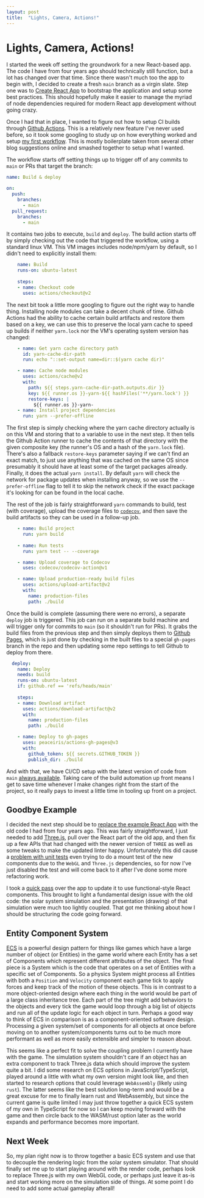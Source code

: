 ```yaml
---
layout: post
title:  "Lights, Camera, Actions!"
---
```


# Lights, Camera, Actions!

I started the week off setting the groundwork for a new React-based app. The code I have from four years ago should technically still function, but a lot has changed over that time. Since there wasn't much too the app to begin with, I decided to create a fresh `main` branch as a virgin slate. Step one was to [Create React App](https://create-react-app.dev/) to bootstrap the application and setup some best practices. This should hopefully make it easier to manage the myriad of node dependencies required for modern React app development without going crazy.

Once I had that in place, I wanted to figure out how to setup CI builds through [Github Actions](https://github.com/features/actions). This is a relatively new feature I've never used before, so it took some googling to study up on how everything worked and setup [my first workflow](https://github.com/chippydip/spacegame/blob/89e668130ea685bb5c4c01f9a053f5c422deb1ff/.github/workflows/main.yaml). This is mostly boilerplate taken from several other blog suggestions online and smashed together to setup what I wanted.

The workflow starts off setting things up to trigger off of any commits to `main` or PRs that target the branch:
```yaml
name: Build & deploy

on:
  push:
    branches:
      - main
  pull_request:
    branches:
      - main
```

It contains two jobs to execute, `build` and `deploy`. The build action starts off by simply checking out the code that triggered the workflow, using a standard linux VM. This VM images includes node/npm/yarn by default, so I didn't need to explicitly install them:
```yaml
    name: Build
    runs-on: ubuntu-latest
    
    steps:
    - name: Checkout code
      uses: actions/checkout@v2
```

The next bit took a little more googling to figure out the right way to handle thing. Installing node modules can take a decent chunk of time. Github Actions had the ability to cache certain build artifacts and restore them based on a key, we can use this to preserve the local yarn cache to speed up builds if neither `yarn.lock` nor the VM's operating system version has changed:
```yaml
    - name: Get yarn cache directory path
      id: yarn-cache-dir-path
      run: echo "::set-output name=dir::$(yarn cache dir)"

    - name: Cache node modules
      uses: actions/cache@v2
      with:
        path: ${{ steps.yarn-cache-dir-path.outputs.dir }}
        key: ${{ runner.os }}-yarn-${{ hashFiles('**/yarn.lock') }}
        restore-keys: |
          ${{ runner.os }}-yarn-
    - name: Install project dependencies
      run: yarn --prefer-offline 
```
The first step is simply checking where the yarn cache directory actually is on this VM and storing that to a variable to use in the next step. It then tells the Github Action runner to cache the contents of that directory with the given composite key (the runner's OS and a hash of the `yarn.lock` file). There's also a fallback `restore-keys` parameter saying if we can't find an exact match, to just use anything that was cached on the same OS since presumably it should have at least some of the target packages already. Finally, it does the actual `yarn install`. By default `yarn` will check the network for package updates when installing anyway, so we use the `--prefer-offline` flag to tell it to skip the network check if the exact package it's looking for can be found in the local cache.

The rest of the job is fairly straightforward `yarn` commands to build, test (with coverage), upload the coverage files to [`codecov`](https://codecov.io/gh/chippydip/spacegame), and then save the build artifacts so they can be used in a follow-up job.
```yaml
    - name: Build project
      run: yarn build
    
    - name: Run tests
      run: yarn test -- --coverage

    - name: Upload coverage to Codecov
      uses: codecov/codecov-action@v1

    - name: Upload production-ready build files
      uses: actions/upload-artifact@v2
      with:
        name: production-files
        path: ./build
```

Once the build is complete (assuming there were no errors), a separate `deploy` job is triggered. This job can run on a separate build machine and will trigger only for commits to `main` (so it shouldn't run for PRs). It grabs the build files from the previous step and then simply deploys them to [Github Pages](), which is just done by checking in the built files to a special `gh-pages` branch in the repo and then updating some repo settings to tell Github to deploy from there.
```yaml
  deploy:
    name: Deploy
    needs: build
    runs-on: ubuntu-latest
    if: github.ref == 'refs/heads/main'
    
    steps:
    - name: Download artifact
      uses: actions/download-artifact@v2
      with:
        name: production-files
        path: ./build

    - name: Deploy to gh-pages
      uses: peaceiris/actions-gh-pages@v3
      with:
        github_token: ${{ secrets.GITHUB_TOKEN }}
        publish_dir: ./build
```

And with that, we have CI/CD setup with the latest version of code from `main` [always available](https://chippydip.github.io/spacegame/). Taking care of the build automation up front means I get to save time whenever I make changes right from the start of the project, so it really pays to invest a little time in tooling up front on a project.

## Goodbye Example

I decided the next step should be to [replace the example React App](https://github.com/chippydip/spacegame/commit/bef95c122fb0b2e691792293f8821430a3597fe5) with the old code I had from four years ago. This was fairly straightforward, I just needed to add [Three.js](https://threejs.org/), pull over the React part of the old app, and then fix up a few APIs that had changed with the newer version of `THREE` as well as some tweaks to make the updated linter happy. Unfortunately this did cause a [problem with unit tests](https://github.com/chippydip/spacegame/actions/runs/823568054) even trying to do a mount test of the new components due to the `WebGL` and `Three.js` dependencies, so for now I've just disabled the test and will come back to it after I've done some more refactoring work.

I took a [quick pass](https://github.com/chippydip/spacegame/commit/5ad8ce0fbd38b2c8d81626fb0bb829a21239f1ac) over the app to update it to use functional-style React components. This brought to light a fundamental design issue with the old code: the solar system simulation and the presentation (drawing) of that simulation were much too lightly coupled. That got me thinking about how I should be structuring the code going forward.

## Entity Component System

[ECS](https://en.wikipedia.org/wiki/Entity_component_system) is a powerful design pattern for things like games which have a large number of object (or Entities) in the game world where each Entity has a set of Components which represent different attributes of the object. The final piece is a System which is the code that operates on a set of Entities with a specific set of Components. So a physics System might process all Entities with both a `Position` and `Velocity` component each game tick to apply forces and keep track of the motion of these objects. This is in contrast to a more object-oriented design where each thing in the world would be part of a large class inheritance tree. Each part of the tree might add behaviors to the objects and every tick the game would loop through a big list of objects and run all of the update logic for each object in turn. Perhaps a good way to think of ECS in comparison is as a component-oriented software design. Processing a given system/set of components for all objects at once before moving on to another system/components turns out to be much more performant as well as more easily extensible and simpler to reason about.

This seems like a perfect fit to solve the coupling problem I currently have with the game. The simulation system shouldn't care if an object has an extra component to track Three.js data which should improve the system quite a bit. I did some research on ECS options in JavaScript/TypeScript, played around a little with what my own version might look like, and then started to research options that could leverage `WebAssembly` (likely using `rust`). The latter seems like the best solution long-term and would be a great excuse for me to finally learn rust and WebAssembly, but since the current game is quite limited I may just throw together a quick ECS system of my own in TypeScript for now so I can keep moving forward with the game and then circle back to the WASM/rust option later as the world expands and performance becomes more important.

## Next Week

So, my plan right now is to throw together a basic ECS system and use that to decouple the rendering logic from the solar system simulator. That should finally set me up to start playing around with the render code, perhaps look to replace Three.js with my own WebGL code, or perhaps just leave it as-is and start working more on the simulation side of things. At some point I do need to add some actual gameplay afterall!
